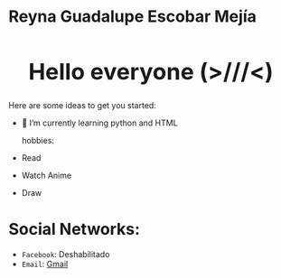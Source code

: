 # Reyna Guadalupe Escobar Mejía
<h1 style="font-size: 2.5rem; font-weight: bold; text-align: center;" align="center"> Hello everyone (>///<) </h1>


Here are some ideas to get you started:

- 🌱 I’m currently learning python and HTML
  
  hobbies:
- Read
- Watch Anime
- Draw
  
# Social Networks:


- `Facebook`: Deshabilitado
- `Email`: <a href="reynaspartan@gmail.com">Gmail</a>
  

